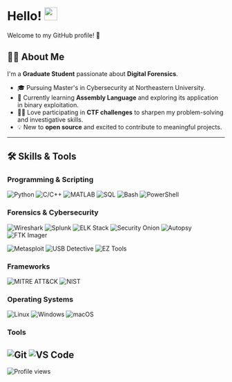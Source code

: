 # Hello! <img src="https://media.giphy.com/media/hvRJCLFzcasrR4ia7z/giphy.gif" alt="waving hand" width="30">
Welcome to my GitHub profile! 🚀

## 👨‍💻 About Me
I'm a **Graduate Student** passionate about **Digital Forensics**.
- 🎓 Pursuing Master's in Cybersecurity at Northeastern University.
- 🌱 Currently learning **Assembly Language** and exploring its application in binary exploitation.
- 🕵️‍♂️ Love participating in **CTF challenges** to sharpen my problem-solving and investigative skills.
- 💡 New to **open source** and excited to contribute to meaningful projects.

---

## 🛠️ Skills & Tools

### Programming & Scripting
![Python](https://img.shields.io/badge/-Python-3776AB?logo=python&logoColor=white&style=flat)
![C/C++](https://img.shields.io/badge/-C/C++-00599C?logo=cplusplus&logoColor=white&style=flat)
![MATLAB](https://img.shields.io/badge/-MATLAB-0076A8?logo=mathworks&logoColor=white&style=flat)
![SQL](https://img.shields.io/badge/-SQL-4479A1?logo=MySQL&logoColor=white&style=flat)
![Bash](https://img.shields.io/badge/-Bash_Scripting-4EAA25?logo=gnu-bash&logoColor=white&style=flat)
![PowerShell](https://img.shields.io/badge/-PowerShell-5391FE?logo=powershell&logoColor=white&style=flat)

### Forensics & Cybersecurity
![Wireshark](https://img.shields.io/badge/-Wireshark-1679A7?logo=wireshark&logoColor=white&style=flat)
![Splunk](https://img.shields.io/badge/-Splunk-000000?logo=splunk&logoColor=white&style=flat)
![ELK Stack](https://img.shields.io/badge/-ELK%20Stack-005571?logo=elastic&logoColor=white&style=flat)
![Security Onion](https://img.shields.io/badge/-Security%20Onion-556B2F?style=flat&logoColor=white)
![Autopsy](https://img.shields.io/badge/-Autopsy-1E90FF?style=flat&logoColor=white)
![FTK Imager](https://img.shields.io/badge/-FTK%20Imager-228B22?style=flat&logoColor=white)

![Metasploit](https://img.shields.io/badge/-Metasploit-3F51B5?style=flat&logo=metasploit&logoColor=white)
![USB Detective](https://img.shields.io/badge/-USB%20Detective-6A5ACD?style=flat&logoColor=white)
![EZ Tools](https://img.shields.io/badge/-Eric%20Zimmerman's%20Tools-8B008B?style=flat&logoColor=white)

### Frameworks 
![MITRE ATT&CK](https://img.shields.io/badge/-MITRE%20ATT%26CK-red?style=flat&logoColor=white)
![NIST](https://img.shields.io/badge/-NIST%20Cybersecurity%20Framework-2E8B57?style=flat&logoColor=white)

### Operating Systems
![Linux](https://img.shields.io/badge/-Linux-FCC624?logo=linux&logoColor=black&style=flat)
![Windows](https://img.shields.io/badge/-Windows-0078D6?logo=windows&logoColor=white&style=flat)
![macOS](https://img.shields.io/badge/-macOS-000000?logo=apple&logoColor=white&style=flat)

### Tools
![Git](https://img.shields.io/badge/-Git-F05032?logo=git&logoColor=white&style=flat)
![VS Code](https://img.shields.io/badge/-VS%20Code-007ACC?logo=visual-studio-code&logoColor=white&style=flat)
---
![Profile views](https://komarev.com/ghpvc/?username=Samyukta-14l&color=blueviolet)

